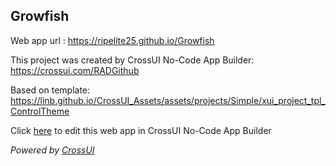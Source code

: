 ## Growfish
Web app url : https://ripelite25.github.io/Growfish

This project was created by CrossUI No-Code App Builder: https://crossui.com/RADGithub

Based on template: https://linb.github.io/CrossUI_Assets/assets/projects/Simple/xui_project_tpl_ControlTheme

Click [here](https://crossui.com/RADGithub/#!from=github&owner=ripelite25&repo=Growfish) to edit this web app in CrossUI No-Code App Builder

<i>Powered by [CrossUI](https://crossui.com)</i>
